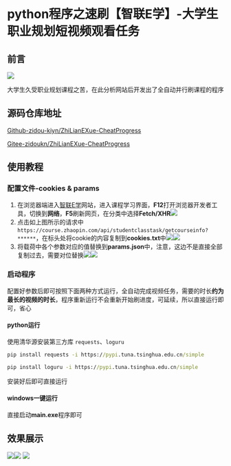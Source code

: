 # python程序之速刷【智联E学】-大学生职业规划短视频观看任务

## 前言

![](http://lsky.zidoukn.cn/i/2024/10/23/6718c6456ba08.png)

大学生久受职业规划课程之苦，在此分析网站后开发出了全自动并行刷课程的程序

## 源码仓库地址

[Github-zidou-kiyn/ZhiLianEXue-CheatProgress](https://github.com/zidou-kiyn/ZhiLianEXue-CheatProgress)

[Gitee-zidoukn/ZhiLianEXue-CheatProgress](https://gitee.com/zidoukn/ZhiLianEXue-CheatProgress)

## 使用教程

### 配置文件-cookies & params

1. 在浏览器端进入[智联E学](https://course.zhaopin.com/)网站，进入课程学习界面，**F12**打开浏览器开发者工具，切换到**网络**，**F5**刷新网页，在分类中选择**Fetch/XHR![](http://lsky.zidoukn.cn/i/2024/10/23/6718dc24e495e.png)**
2. 点击如上图所示的请求中 `https://course.zhaopin.com/api/studentclasstask/getcourseinfo?******`，在标头处将cookie的内容复制到**cookies.txt**中![](http://lsky.zidoukn.cn/i/2024/10/23/6718cb12e66d2.png)![](http://lsky.zidoukn.cn/i/2024/10/25/671a73fc31dd2.png)
3. 将载荷中各个参数对应的值替换到**params.json**中，注意，这边不是直接全部复制过去，需要对位替换![](http://lsky.zidoukn.cn/i/2024/10/23/6718cb8476665.png)![](http://lsky.zidoukn.cn/i/2024/10/23/6718cbf26ded9.png)

### 启动程序

配置好参数后即可按照下面两种方式运行，全自动完成视频任务，需要的时长**约为最长的视频的时长**，程序重新运行不会重新开始刷进度，可延续，所以直接运行即可，省心

#### python运行

使用清华源安装第三方库 `requests`、`loguru`

```cmd
pip install requests -i https://pypi.tuna.tsinghua.edu.cn/simple

pip install loguru -i https://pypi.tuna.tsinghua.edu.cn/simple
```

安装好后即可直接运行

#### windows一键运行

直接启动**main.exe**程序即可

## 效果展示

![](http://lsky.zidoukn.cn/i/2024/10/23/6718d043dfe48.png)![](http://lsky.zidoukn.cn/i/2024/10/23/6718d043dfe48.png)
![](http://lsky.zidoukn.cn/i/2024/10/23/6718cd662d663.png)
